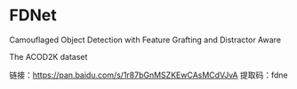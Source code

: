 # FDNet
Camouflaged Object Detection with Feature Grafting and Distractor Aware

The ACOD2K dataset

链接：https://pan.baidu.com/s/1r87bGnMSZKEwCAsMCdVJvA 
提取码：fdne
